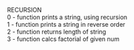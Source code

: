 RECURSION <br />
0 - function prints a string, using recursion <br />
1 - function prints a string in reverse order <br />
2 - function returns length of string <br />
3 - function calcs factorial of given num <br />
